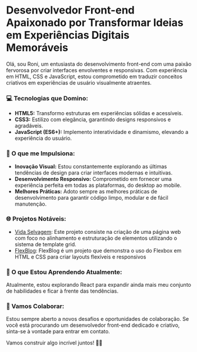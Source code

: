 # Desenvolvedor Front-end Apaixonado por Transformar Ideias em Experiências Digitais Memoráveis

Olá, sou Roni, um entusiasta do desenvolvimento front-end com uma paixão fervorosa por criar interfaces envolventes e responsivas. Com experiência em HTML, CSS e JavaScript, estou comprometido em traduzir conceitos criativos em experiências de usuário visualmente atraentes.

### 💻 Tecnologias que Domino:

- **HTML5:** Transformo estruturas em experiências sólidas e acessíveis.
- **CSS3:** Estilizo com elegância, garantindo designs responsivos e agradáveis.
- **JavaScript (ES6+):** Implemento interatividade e dinamismo, elevando a experiência do usuário.

### 🚀 O que me Impulsiona:

- **Inovação Visual:** Estou constantemente explorando as últimas tendências de design para criar interfaces modernas e intuitivas.
- **Desenvolvimento Responsivo:** Comprometido em fornecer uma experiência perfeita em todas as plataformas, do desktop ao mobile.
- **Melhores Práticas:** Adoto sempre as melhores práticas de desenvolvimento para garantir código limpo, modular e de fácil manutenção.

### 🌐 Projetos Notáveis:

- [Vida Selvagem](https://dev-rr.github.io/wild-life): Este projeto consiste na criação de uma página web com foco no alinhamento e estruturação de elementos utilizando o sistema de template grid.
- [FlexBlog](https://dev-rr.github.io/Flexblog): FlexBlog é um projeto que demonstra o uso do Flexbox em HTML e CSS para criar layouts flexíveis e responsivos

### 🌱 O que Estou Aprendendo Atualmente:

Atualmente, estou explorando React para expandir ainda mais meu conjunto de habilidades e ficar à frente das tendências.

### 🤝 Vamos Colaborar:

Estou sempre aberto a novos desafios e oportunidades de colaboração. Se você está procurando um desenvolvedor front-end dedicado e criativo, sinta-se à vontade para entrar em contato.


Vamos construir algo incrível juntos! 🚀✨
